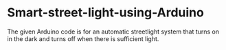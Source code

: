 # Smart-street-light-using-Arduino
The given Arduino code is for an automatic streetlight system that turns on in the dark and turns off when there is sufficient light.
